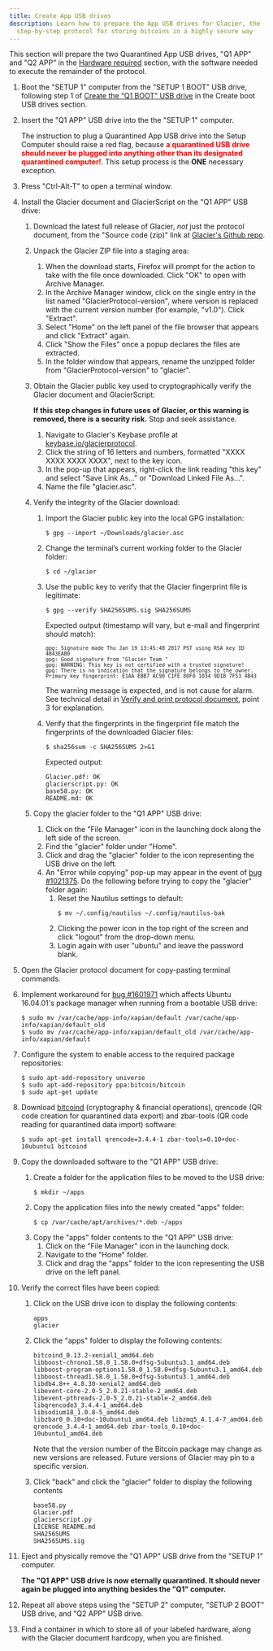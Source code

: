 ```yaml
---
title: Create App USB drives
description: Learn how to prepare the App USB drives for Glacier, the
  step-by-step protocol for storing bitcoins in a highly secure way
---
```


This section will prepare the two Quarantined App USB drives, "Q1 APP" and "Q2 APP" in the
[Hardware required](/docs/before-you-start/hardware/#eternally-quarantined) section, with
the software needed to execute the remainder of the protocol.

1. Boot the "SETUP 1" computer from the "SETUP 1 BOOT" USB drive, following step 1 of
[Create the “Q1 BOOT” USB drive](/docs/setup/create-boot-usb/#create-the-setup-1-boot-usb-drive)
in the Create boot USB drives section.
2. Insert the "Q1 APP" USB drive into the the "SETUP 1" computer.

    The instruction to plug a Quarantined App USB drive into the Setup Computer
    should raise a red flag, because  **<span style="color: red;">a quarantined USB drive
    should never be plugged into anything other than its designated quarantined computer!</span>**.
    This setup process is the **ONE** necessary exception.

3. Press "Ctrl-Alt-T" to open a terminal window.
4. Install the Glacier document and GlacierScript on the "Q1 APP" USB drive:
    1. Download the latest full release of Glacier, *not* just the protocol
    document, from the "Source code (zip)" link at
    [Glacier's Github repo](https://github.com/GlacierProtocol/GlacierProtocol/releases).
    2. Unpack the Glacier ZIP file into a staging area:
        1. When the download starts, Firefox will prompt for the action to take with the file
        once downloaded. Click "OK" to open with Archive Manager.
        2. In the Archive Manager window, click on the single entry in the list named
        "GlacierProtocol-<span class="primary">version</span>", where
        <span class="primary">version</span> is replaced with
        the current version number (for example, "v1.0"). Click "Extract".
        3. Select "Home" on the left panel of the file browser that appears and click "Extract" again.
        4. Click "Show the Files" once a popup declares the files are extracted.
        5. In the folder window that appears, rename the unzipped folder from "GlacierProtocol-<span class="primary">version</span>" to "glacier".
    3. Obtain the Glacier public key used to cryptographically verify the
    Glacier document and GlacierScript:

        **If this step changes in future uses of Glacier, or this warning is removed, there is a security risk.**
        Stop and seek assistance.

        1. Navigate to Glacier's Keybase profile at [keybase.io/glacierprotocol](https://keybase.io/glacierprotocol).
        2. Click the string of 16 letters and numbers, formatted "XXXX XXXX XXXX XXXX", next to the key icon.
        3. In the pop-up that appears, right-click the link reading "this key" and select
        "Save Link As..." or "Download Linked File As...".
        4. Name the file "glacier.asc".

    4. Verify the integrity of the Glacier download:
        1. Import the Glacier public key into the local GPG installation:
           ```
           $ gpg --import ~/Downloads/glacier.asc
           ```
        2. Change the terminal’s current working folder to the Glacier folder:
           ```
           $ cd ~/glacier
           ```
        3. Use the public key to verify that the Glacier fingerprint file is
        legitimate:
           ```
           $ gpg --verify SHA256SUMS.sig SHA256SUMS
           ```
           Expected output (timestamp will vary, but e-mail and fingerprint should match):
           <pre><code><span style="font-size: 10px;">gpg: Signature made Thu Jan 19 13:45:48 2017 PST using RSA key ID 4B43EAB0
           gpg: Good signature from "Glacier Team <contact@glacierprotocol.org>"
           gpg: WARNING: This key is not certified with a trusted signature!
           gpg: There is no indication that the signature belongs to the owner.
           Primary key fingerprint: E1AA EBB7 AC90 C1FE 80F0 1034 9D1B 7F53 4B43</span>
           </code></pre>

           The warning message is expected, and is not cause for alarm. See technical detail
           in [Verify and print protocol document](/docs/setup/verify/#document-verification), point 3 for explanation.
        4. Verify that the fingerprints in the fingerprint file match the fingerprints
        of the downloaded Glacier files:
           ```
           $ sha256sum -c SHA256SUMS 2>&1
           ```
           Expected output:
           ```
           Glacier.pdf: OK
           glacierscript.py: OK
           base58.py: OK
           README.md: OK
           ```
    5. Copy the glacier folder to the "Q1 APP" USB drive:
        1. Click on the "File Manager" icon in the launching dock along the left
        side of the screen.
        2. Find the "glacier" folder under "Home".
        3. Click and drag the "glacier" folder to the icon representing the USB
        drive on the left.
        4. An "Error while copying" pop-up may appear in the event of
        [bug #1021375](https://bugs.launchpad.net/ubuntu/+source/nautilus/+bug/1021375). Do the following before trying to copy the "glacier" folder again:
            1. Reset the Nautilus settings to default:
                ```
                $ mv ~/.config/nautilus ~/.config/nautilus-bak
                ```
            2. Clicking the power icon in the top right of the screen and click "logout" from the drop-down menu.
            3. Login again with user "ubuntu" and leave the password blank.

5. Open the Glacier protocol document for copy-pasting terminal commands.
6. Implement workaround for [bug #1601971](https://bugs.launchpad.net/ubuntu/+source/appstream/+bug/1601971)
which affects Ubuntu 16.04.01's package manager when running from a bootable USB drive:
    ```
    $ sudo mv /var/cache/app-info/xapian/default /var/cache/app-info/xapian/default_old
    $ sudo mv /var/cache/app-info/xapian/default_old /var/cache/app-info/xapian/default
    ```
7. Configure the system to enable access to the required package repositories:
    ```
    $ sudo apt-add-repository universe
    $ sudo apt-add-repository ppa:bitcoin/bitcoin
    $ sudo apt-get update
    ```
8. Download [bitcoind](https://bitcoincore.org/)
(cryptography & financial operations), qrencode (QR code creation for quarantined data
export) and zbar-tools (QR code reading for quarantined data import) software:
    ```
    $ sudo apt-get install qrencode=3.4.4-1 zbar-tools=0.10+doc-10ubuntu1 bitcoind
    ```
9. Copy the downloaded software to the "Q1 APP" USB drive:
    1. Create a folder for the application files to be moved to the
    USB drive:
        ```
        $ mkdir ~/apps
        ```
    2. Copy the application files into the newly created "apps" folder:
        ```
        $ cp /var/cache/apt/archives/*.deb ~/apps
        ```
    3. Copy the "apps" folder contents to the "Q1 APP" USB drive:
        1. Click on the "File Manager" icon in the launching dock.
        2. Navigate to the "Home" folder.
        3. Click and drag the "apps" folder to the icon representing
        the USB drive on the left panel.
7. Verify the correct files have been copied:
    1. Click on the USB drive icon to display the following contents:
        ```
        apps
        glacier
        ```
    2. Click the "apps" folder to display the following contents:
        ```
        bitcoind_0.13.2-xenial1_amd64.deb
        libboost-chrono1.58.0_1.58.0+dfsg-5ubuntu3.1_amd64.deb
        libboost-program-options1.58.0_1.58.0+dfsg-5ubuntu3.1_amd64.deb
        libboost-thread1.58.0_1.58.0+dfsg-5ubuntu3.1_amd64.deb
        libdb4.8++_4.8.30-xenial2_amd64.deb
        libevent-core-2.0-5_2.0.21-stable-2_amd64.deb
        libevent-pthreads-2.0-5_2.0.21-stable-2_amd64.deb
        libqrencode3_3.4.4-1_amd64.deb
        libsodium18_1.0.8-5_amd64.deb
        libzbar0_0.10+doc-10ubuntu1_amd64.deb libzmq5_4.1.4-7_amd64.deb
        qrencode_3.4.4-1_amd64.deb zbar-tools_0.10+doc-10ubuntu1_amd64.deb
        ```
        Note that the version number of the Bitcoin package may change as new
        versions are released. Future versions of Glacier may pin to a specific
        version.

    3. Click "back" and click the "glacier" folder to display the following contents
        ```
        base58.py
        Glacier.pdf
        glacierscript.py
        LICENSE README.md
        SHA256SUMS
        SHA256SUMS.sig
        ```
8. Eject and physically remove the "Q1 APP" USB drive from the "SETUP 1" computer.

    **The "Q1 APP" USB drive is now eternally quarantined. It should never again be
    plugged into anything besides the "Q1" computer.**

9. Repeat all above steps using the "SETUP 2" computer, "SETUP 2 BOOT" USB drive, and "Q2
APP" USB drive.
10. Find a container in which to store all of your labeled hardware, along
with the Glacier document hardcopy, when you are finished.
